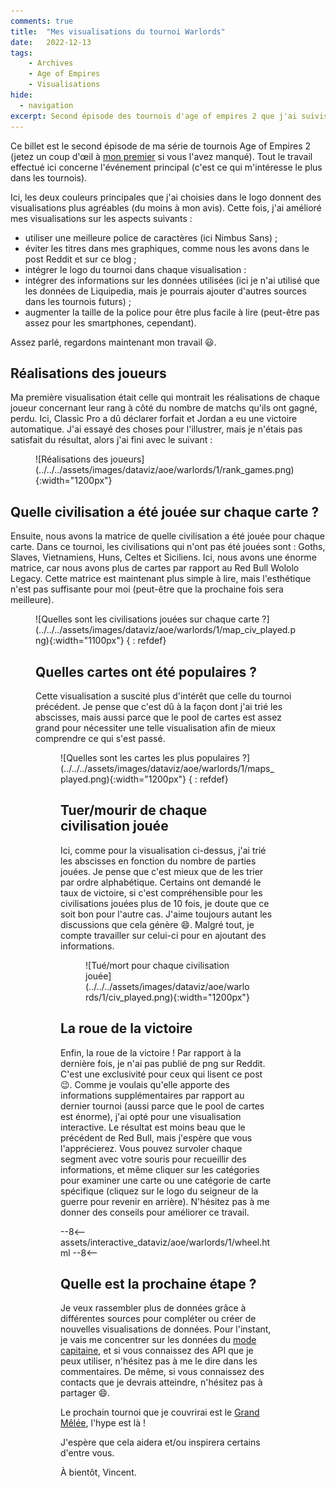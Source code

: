 ```yaml
---
comments: true
title:  "Mes visualisations du tournoi Warlords"
date:   2022-12-13
tags:
    - Archives
    - Age of Empires
    - Visualisations
hide:
  - navigation
excerpt: Second épisode des tournois d'age of empires 2 que j'ai suivis, par conséquent nouvelles visualisations 😃.
---
```


Ce billet est le second épisode de ma série de tournois Age of Empires 2 (jetez un coup d'œil à [mon premier](12-08-redbull-wololo-legacy.md) si vous l'avez manqué).
Tout le travail effectué ici concerne l'événement principal (c'est ce qui m'intéresse le plus dans les tournois).

Ici, les deux couleurs principales que j'ai choisies dans le logo donnent des visualisations plus agréables (du moins à mon avis).
Cette fois, j'ai amélioré mes visualisations sur les aspects suivants :

- utiliser une meilleure police de caractères (ici Nimbus Sans) ;
- éviter les titres dans mes graphiques, comme nous les avons dans le post Reddit et sur ce blog ;
- intégrer le logo du tournoi dans chaque visualisation :
- intégrer des informations sur les données utilisées (ici je n'ai utilisé que les données de Liquipedia, mais je pourrais ajouter d'autres sources dans les tournois futurs) ;
- augmenter la taille de la police pour être plus facile à lire (peut-être pas assez pour les smartphones, cependant).

Assez parlé, regardons maintenant mon travail 😃.

## Réalisations des joueurs

Ma première visualisation était celle qui montrait les réalisations de chaque joueur concernant leur rang à côté du nombre de matchs qu'ils ont gagné, perdu.
Ici, Classic Pro a dû déclarer forfait et Jordan a eu une victoire automatique.
J'ai essayé des choses pour l'illustrer, mais je n'étais pas satisfait du résultat, alors j'ai fini avec le suivant :

<figure markdown="span">
![Réalisations des joueurs](../../../assets/images/dataviz/aoe/warlords/1/rank_games.png){:width="1200px"}
</figure>

## Quelle civilisation a été jouée sur chaque carte ?

Ensuite, nous avons la matrice de quelle civilisation a été jouée pour chaque carte.
Dans ce tournoi, les civilisations qui n'ont pas été jouées sont : Goths, Slaves, Vietnamiens, Huns, Celtes et Siciliens.
Ici, nous avons une énorme matrice, car nous avons plus de cartes par rapport au Red Bull Wololo Legacy.
Cette matrice est maintenant plus simple à lire, mais l'esthétique n'est pas suffisante pour moi (peut-être que la prochaine fois sera meilleure).

<figure markdown="span">
![Quelles sont les civilisations jouées sur chaque carte ?](../../../assets/images/dataviz/aoe/warlords/1/map_civ_played.png){:width="1100px"}
{ : refdef}

## Quelles cartes ont été populaires ?

Cette visualisation a suscité plus d'intérêt que celle du tournoi précédent.
Je pense que c'est dû à la façon dont j'ai trié les abscisses, mais aussi parce que le pool de cartes est assez grand pour nécessiter une telle visualisation afin de mieux comprendre ce qui s'est passé.

<figure markdown="span">
![Quelles sont les cartes les plus populaires ?](../../../assets/images/dataviz/aoe/warlords/1/maps_played.png){:width="1200px"}
{ : refdef}

## Tuer/mourir de chaque civilisation jouée

Ici, comme pour la visualisation ci-dessus, j'ai trié les abscisses en fonction du nombre de parties jouées.
Je pense que c'est mieux que de les trier par ordre alphabétique.
Certains ont demandé le taux de victoire, si c'est compréhensible pour les civilisations jouées plus de 10 fois, je doute que ce soit bon pour l'autre cas.
J'aime toujours autant les discussions que cela génère 😄.
Malgré tout, je compte travailler sur celui-ci pour en ajoutant des informations.

<figure markdown="span">
![Tué/mort pour chaque civilisation jouée](../../../assets/images/dataviz/aoe/warlords/1/civ_played.png){:width="1200px"}
</figure>

## La roue de la victoire

Enfin, la roue de la victoire !
Par rapport à la dernière fois, je n'ai pas publié de png sur Reddit.
C'est une exclusivité pour ceux qui lisent ce post 😉.
Comme je voulais qu'elle apporte des informations supplémentaires par rapport au dernier tournoi (aussi parce que le pool de cartes est énorme), j'ai opté pour une visualisation interactive.
Le résultat est moins beau que le précédent de Red Bull, mais j'espère que vous l'apprécierez.
Vous pouvez survoler chaque segment avec votre souris pour recueillir des informations, et même cliquer sur les catégories pour examiner une carte ou une catégorie de carte spécifique (cliquez sur le logo du seigneur de la guerre pour revenir en arrière).
N'hésitez pas à me donner des conseils pour améliorer ce travail.

--8<--
assets/interactive_dataviz/aoe/warlords/1/wheel.html
--8<--

## Quelle est la prochaine étape ?

Je veux rassembler plus de données grâce à différentes sources pour compléter ou créer de nouvelles visualisations de données.
Pour l'instant, je vais me concentrer sur les données du [mode capitaine](https://www.aoe2cm.net/), et si vous connaissez des API que je peux utiliser, n'hésitez pas à me le dire dans les commentaires.
De même, si vous connaissez des contacts que je devrais atteindre, n'hésitez pas à partager 😄.

Le prochain tournoi que je couvrirai est le [Grand Mêlée](https://youtu.be/QMApAc6IojQ), l'hype est là !

J'espère que cela aidera et/ou inspirera certains d'entre vous.

À bientôt, Vincent.
